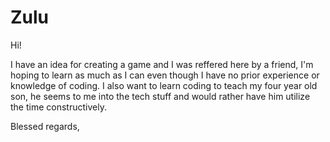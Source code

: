 # Zulu

Hi! 

I have an idea for creating a game and I was reffered here by a friend, I'm hoping to learn as much as I can even though I have no prior experience or knowledge of coding. I also want to learn coding to teach my four year old son, he seems to me into the tech stuff and would rather have him utilize the time constructively.

Blessed regards,
